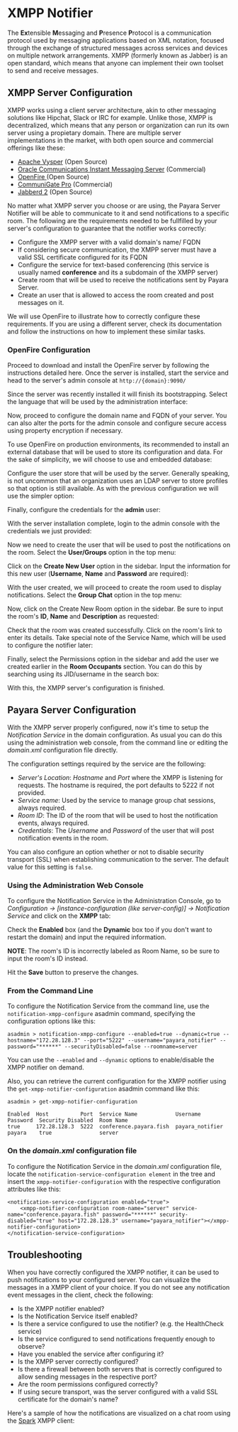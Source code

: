 # XMPP Notifier

The **Ex**tensible **M**essaging and **P**resence **P**rotocol is a communication protocol used by messaging applications based on XML notation, focused through the exchange of structured messages across services and devices on multiple network arrangements. XMPP \(formerly known as Jabber\) is an open standard, which means that anyone can implement their own toolset to send and receive messages.

## XMPP Server Configuration

XMPP works using a client server architecture, akin to other messaging solutions like Hipchat, Slack or IRC for example. Unlike those, XMPP is decentralized, which means that any person or organization can run its own server using a propietary domain. There are multiple server implementations in the market, with both open source and commercial offerings like these:

* [Apache Vysper](https://mina.apache.org/vysper-project) \(Open Source\)
* [Oracle Communications Instant Messaging Server](https://www.oracle.com/industries/communications/enterprise/products/instant-messaging/index.html) \(Commercial\)
* [OpenFire ](http://igniterealtime.org/projects/openfire/index.jsp)\(Open Source\)
* [CommuniGate Pro](https://www.communigate.com/default.html) \(Commercial\)
* [Jabberd 2](http://jabberd2.org/) \(Open Source\)

No matter what XMPP server you choose or are using, the Payara Server Notifier will be able to communicate to it and send notifications to a specific room. The following are the requirements needed to be fullfilled by your server's configuration to guarantee that the notifier works correctly:

* Configure the XMPP server with a valid domain's name/ FQDN
* If considering secure communication, the XMPP server must have a valid SSL certificate configured for its FQDN
* Configure the service for text-based conferencing \(this service is usually named **conference** and its a subdomain of the XMPP server\)
* Create room that will be used to receive the notifications sent by Payara Server.
* Create an user that is allowed to access the room created and post messages on it.

We will use OpenFire to illustrate how to correctly configure these requirements. If you are using a different server, check its documentation and follow the instructions on how to implement these similar tasks.

### OpenFire Configuration

Proceed to download and install the OpenFire server by following the instructions detailed here. Once the server is installed, start the service and head to the server's admin console at `http://{domain}:9090/`

Since the server was recently installed it will finish its bootstrapping. Select the language that will be used by the administration interface:

Now, proceed to configure the domain name and FQDN of your server. You can also alter the ports for the admin console and configure secure access using property encryption if necessary. 

To use OpenFire on production environments, its recommended to install an external database that will be used to store its configuration and data. For the sake of simplicity, we will choose to use and embedded database:

Configure the user store that will be used by the server. Generally speaking, is not uncommon that an organization uses an LDAP server to store profiles so that option is still available. As with the previous configuration we will use the simpler option:

Finally, configure the credentials for the **admin** user:

With the server installation complete, login to the admin console with the credentials we just provided:

Now we need to create the user that will be used to post the notifications on the room. Select the **User/Groups** option in the top menu:

Click on the **Create New User** option in the sidebar. Input the information for this new user \(**Username**, **Name** and **Password** are required\):

With the user created, we will proceed to create the room used to display notifications. Select the **Group Chat** option in the top menu:

Now, click on the Create New Room option in the sidebar. Be sure to input the room's **ID**, **Name** and **Description** as requested:

Check that the room was created successfully. Click on the room's link to enter its details. Take special note of the Service Name, which will be used to configure the notifier later:

Finally, select the Permissions option in the sidebar and add the user we created earlier in the **Room Occupants** section. You can do this by searching using its JID/username in the search box:

With this, the XMPP server's configuration is finished.

## Payara Server Configuration

With the XMPP server properly configured, now it's time to setup the _Notification Service_ in the domain configuration. As usual you can do this using the administration web console, from the command line or editing the _domain.xml_ configuration file directly.

The configuration settings required by the service are the following:

* _Server's Location_: _Hostname_ and _Port_ where the XMPP is listening for requests. The hostname is required, the port defaults to 5222 if not provided.
* _Service name_: Used by the service to manage group chat sessions, always required.
* _Room ID_: The ID of the room that will be used to host the notification events, always required.  
* _Credentials_: The _Username_ and _Password_ of the user that will post notification events in the room.

You can also configure an option whether or not to disable security transport (SSL) when establishing communication to the server. The default value for this setting is `false`.

### Using the Administration Web Console

To configure the Notification Service in the Administration Console, go to _Configuration -&gt; \[instance-configuration \(like server-config\)\] -&gt; Notification Service_ and click on the **XMPP** tab:



Check the **Enabled** box \(and the **Dynamic** box too if you don't want to restart the domain\) and input the required information.

**NOTE**: The room's ID is incorrectly labeled as Room Name, so be sure to input the room's ID instead.  

Hit the **Save** button to preserve the changes.

### From the Command Line

To configure the Notification Service from the command line, use the `notification-xmpp-configure` asadmin command, specifying the configuration options like this:

```
asadmin > notification-xmpp-configure --enabled=true --dynamic=true --hostname="172.28.128.3" --port="5222" --username="payara_notifier" --password="******" --securityDisabled=false --roomname=server
```

You can use the `--enabled` and `--dynamic` options to enable/disable the XMPP notifier on demand.

Also, you can retrieve the current configuration for the XMPP notifier using the `get-xmpp-notifier-configuration` asadmin command like this:

```
asadmin > get-xmpp-notifier-configuration

Enabled  Host          Port  Service Name            Username         Password  Security Disabled  Room Name
true     172.28.128.3  5222  conference.payara.fish  payara_notifier  payara    true               server
```

### On the _domain.xml_ configuration file

To configure the Notification Service in the _domain.xml_ configuration file, locate the `notification-service-configuration element` in the tree and insert the `xmpp-notifier-configuration` with the respective configuration attributes like this:

```
<notification-service-configuration enabled="true">
    <xmpp-notifier-configuration room-name="server" service-name="conference.payara.fish" password="******" security-disabled="true" host="172.28.128.3" username="payara_notifier"></xmpp-notifier-configuration>
</notification-service-configuration>
```

## Troubleshooting

When you have correctly configured the XMPP notifier, it can be used to push notifications to your configured server. You can visualize the messages in a XMPP client of your choice. If you do not see any notification event messages in the client, check the following:

* Is the XMPP notifier enabled?
* Is the Notification Service itself enabled?
* Is there a service configured to use the notifier? \(e.g. the HealthCheck service\)
* Is the service configured to send notifications frequently enough to observe?
* Have you enabled the service after configuring it?
* Is the XMPP server correctly configured?
* Is there a firewall between both servers that is correctly configured to allow sending messages in the respective port?
* Are the room permissions configured correctly?
* If using secure transport, was the server configured with a valid SSL certificate for the domain's name?

Here's a sample of how the notifications are visualized on a chat room using the [Spark](https://www.igniterealtime.org/projects/spark/) XMPP client:










